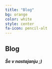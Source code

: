 ```yaml
---
title: "Blog"
bg: orange
color: white
style: center
fa-icon: pencil-alt
---
```


## Blog

##### Še v nastajanju ;)

